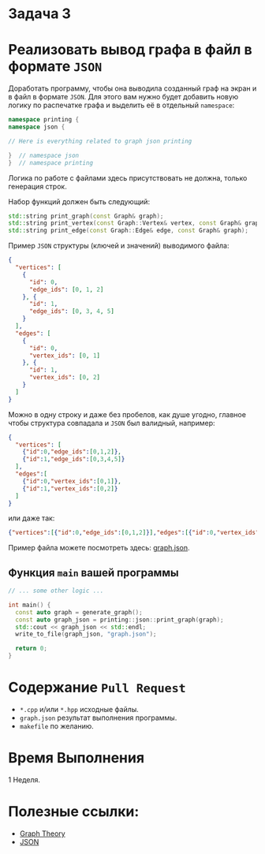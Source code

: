 # Задача 3

# Реализовать вывод графа в файл в формате `JSON`

Доработать программу, чтобы она выводила созданный граф на экран и в файл в формате `JSON`.
Для этого вам нужно будет добавить новую логику по распечатке графа и выделить её в отдельный `namespace`:
```cpp
namespace printing {
namespace json {

// Here is everything related to graph json printing

}  // namespace json
}  // namespace printing
```
Логика по работе с файлами здесь присутствовать не должна, только генерация строк.

Набор функций должен быть следующий:
```cpp
std::string print_graph(const Graph& graph);
std::string print_vertex(const Graph::Vertex& vertex, const Graph& graph);
std::string print_edge(const Graph::Edge& edge, const Graph& graph);
```

Пример `JSON` структуры (ключей и значений) выводимого файла:
```json
{
  "vertices": [
    {
      "id": 0,
      "edge_ids": [0, 1, 2]
    }, {
      "id": 1,
      "edge_ids": [0, 3, 4, 5]
    }
  ],
  "edges": [
    {
      "id": 0,
      "vertex_ids": [0, 1]
    }, {
      "id": 1,
      "vertex_ids": [0, 2]
    }
  ]
}
```

Можно в одну строку и даже без пробелов, как душе угодно, главное чтобы структура совпадала и `JSON` был валидный, например:
```json
{
  "vertices": [
    {"id":0,"edge_ids":[0,1,2]},
    {"id":1,"edge_ids":[0,3,4,5]}
  ],
  "edges":[
    {"id":0,"vertex_ids":[0,1]},
    {"id":1,"vertex_ids":[0,2]}
  ]
}
```

или даже так:
```json
{"vertices":[{"id":0,"edge_ids":[0,1,2]}],"edges":[{"id":0,"vertex_ids":[0,1]}]}
```

Пример файла можете посмотреть здесь: [graph.json](graph.json).

## Функция `main` вашей программы

```cpp
// ... some other logic ...

int main() {
  const auto graph = generate_graph();
  const auto graph_json = printing::json::print_graph(graph);
  std::cout << graph_json << std::endl;
  write_to_file(graph_json, "graph.json");

  return 0;
}
```

# Содержание `Pull Request`

- `*.cpp` и/или `*.hpp` исходные файлы.
- `graph.json` результат выполнения программы.
- `makefile` по желанию.

# Время Выполнения

1 Неделя.

# Полезные ссылки:
- [Graph Theory](https://en.wikipedia.org/wiki/Graph_theory)
- [JSON](https://en.wikipedia.org/wiki/JSON)
